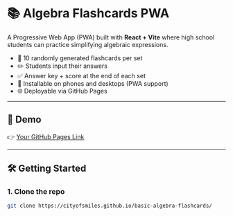 # 📚 Algebra Flashcards PWA

A Progressive Web App (PWA) built with **React + Vite** where high school students can practice simplifying algebraic expressions.  

- 🔄 10 randomly generated flashcards per set  
- ✏️ Students input their answers  
- ✅ Answer key + score at the end of each set  
- 📱 Installable on phones and desktops (PWA support)  
- 🌐 Deployable via GitHub Pages  

---

## 🚀 Demo
👉 [Your GitHub Pages Link](https://cityofsmiles.github.io/basic-algebra-flashcards/)

---

## 🛠️ Getting Started

### 1. Clone the repo
```bash
git clone https://cityofsmiles.github.io/basic-algebra-flashcards/